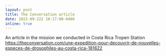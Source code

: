 ```yaml
---
layout: post
title: The Conversation article
date: 2022-09-222 10:17:00-0400
inline: true
---
```


An article in the mission we conducted in Costa Rica Tropen Station
https://theconversation.com/une-expedition-pour-decouvrir-de-nouvelles-especes-de-drosophiles-au-costa-rica-181622